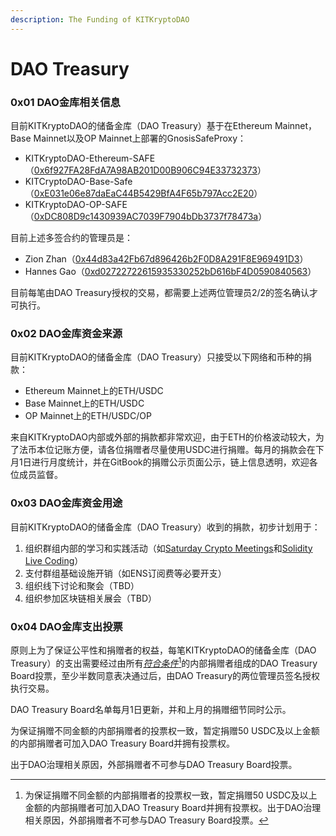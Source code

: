 ```yaml
---
description: The Funding of KITKryptoDAO
---
```


# DAO Treasury

### 0x01 DAO金库相关信息

目前KITKryptoDAO的储备金库（DAO Treasury）基于在Ethereum Mainnet，Base Mainnet以及OP Mainnet上部署的GnosisSafeProxy：

* KITKryptoDAO-Ethereum-SAFE（[0x6f927FA28FdA7A98AB201D00B906C94E33732373](https://etherscan.io/address/0x6f927FA28FdA7A98AB201D00B906C94E33732373)）
* KITCryptoDAO-Base-Safe（[0xE031e06e87daEaC44B5429BfA4F65b797Acc2E20](https://basescan.org/address/0xE031e06e87daEaC44B5429BfA4F65b797Acc2E20)）
* KITKryptoDAO-OP-SAFE（[0xDC808D9c1430939AC7039F7904bDb3737f78473a](https://optimistic.etherscan.io/address/0xDC808D9c1430939AC7039F7904bDb3737f78473a)）

目前上述多签合约的管理员是：

* Zion Zhan（[0x44d83a42Fb67d896426b2F0D8A291F8E969491D3](https://basescan.org/address/0x44d83a42Fb67d896426b2F0D8A291F8E969491D3)）
* Hannes Gao（[0xd02722722615935330252bD616bF4D0590840563](https://basescan.org/address/0xd02722722615935330252bD616bF4D0590840563)）

目前每笔由DAO Treasury授权的交易，都需要上述两位管理员2/2的签名确认才可执行。

### 0x02 DAO金库资金来源

目前KITKryptoDAO的储备金库（DAO Treasury）只接受以下网络和币种的捐款：

* Ethereum Mainnet上的ETH/USDC
* Base Mainnet上的ETH/USDC
* OP Mainnet上的ETH/USDC/OP

来自KITKryptoDAO内部或外部的捐款都非常欢迎，由于ETH的价格波动较大，为了法币本位记账方便，请各位捐赠者尽量使用USDC进行捐赠。每月的捐款会在下月1日进行月度统计，并在GitBook的捐赠公示页面公示，链上信息透明，欢迎各位成员监督。

### 0x03 DAO金库资金用途

目前KITKryptoDAO的储备金库（DAO Treasury）收到的捐款，初步计划用于：

1. 组织群组内部的学习和实践活动（如[Saturday Crypto Meetings](../educational-content/saturday-crypto-meetings/)和[Solidity Live Coding](../educational-content/topic-cache.md#0x02-solidity-live-coding)）
2. 支付群组基础设施开销（如ENS订阅费等必要开支）
3. 组织线下讨论和聚会（TBD）
4. 组织参加区块链相关展会（TBD）

### 0x04 DAO金库支出投票

原则上为了保证公平性和捐赠者的权益，每笔KITKryptoDAO的储备金库（DAO Treasury）的支出需要经过由所有[_符合条件_](#user-content-fn-1)[^1]的内部捐赠者组成的DAO Treasury Board投票，至少半数同意表决通过后，由DAO Treasury的两位管理员签名授权执行交易。

DAO Treasury Board名单每月1日更新，并和上月的捐赠细节同时公示。

为保证捐赠不同金额的内部捐赠者的投票权一致，暂定捐赠50 USDC及以上金额的内部捐赠者可加入DAO Treasury Board并拥有投票权。

出于DAO治理相关原因，外部捐赠者不可参与DAO Treasury Board投票。

[^1]: 为保证捐赠不同金额的内部捐赠者的投票权一致，暂定捐赠50 USDC及以上金额的内部捐赠者可加入DAO Treasury Board并拥有投票权。出于DAO治理相关原因，外部捐赠者不可参与DAO Treasury Board投票。
